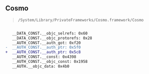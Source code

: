 ## Cosmo

> `/System/Library/PrivateFrameworks/Cosmo.framework/Cosmo`

```diff

   __DATA_CONST.__objc_selrefs: 0x60
   __DATA_CONST.__objc_protorefs: 0x28
   __AUTH_CONST.__auth_got: 0xf20
-  __AUTH_CONST.__auth_ptr: 0x5f0
+  __AUTH_CONST.__auth_ptr: 0x5c8
   __AUTH_CONST.__const: 0x4398
   __AUTH_CONST.__objc_const: 0x1958
   __AUTH.__objc_data: 0x4b0

```

